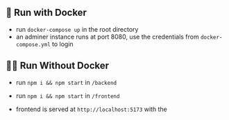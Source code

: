 ## 🐳 Run with Docker

-   run `docker-compose up` in the root directory
-   an adminer instance runs at port 8080, use the credentials from `docker-compose.yml` to login

## 🏃‍♂️ Run Without Docker

-   run `npm i && npm start` in `/backend`
-   run `npm i && npm start` in `/frontend`

-   frontend is served at `http://localhost:5173` with the
